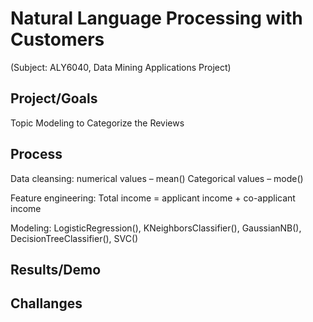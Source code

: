 # Natural Language Processing with Customers
(Subject: ALY6040, Data Mining Applications Project)

## Project/Goals
Topic Modeling to Categorize the Reviews

## Process
Data cleansing: 
numerical values – mean()
Categorical values – mode()

Feature engineering: 
Total income = applicant income + co-applicant income

Modeling: 
LogisticRegression(), KNeighborsClassifier(), GaussianNB(), DecisionTreeClassifier(), SVC()


## Results/Demo

## Challanges 

